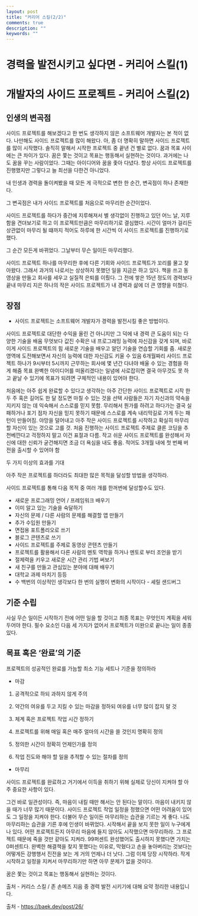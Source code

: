 ```yaml
---
layout: post
title: "커리어 스킬(2/2)"
comments: true
description: ""
keywords: ""
---
```


# 경력을 발전시키고 싶다면 - 커리어 스킬(1)
# 개발자의 사이드 프로젝트 - 커리어 스킬(2)

## 인생의 변곡점
사이드 프로젝트를 해보겠다고 한 번도 생각하지 않은 소프트웨어 개발자는 본 적이 없다. 나만해도 사이드 프로젝트를 많이 해왔다. 아, 좀 더 명확히 말하면 사이드 프로젝트를 많이 시작했다. 솔직히 말해서 시작한 프로젝트 중 끝낸 건 별로 없다.
꿈과 목표 사이에는 큰 차이가 있다. 꿈은 쫓는 것이고 목표는 행동해서 실현하는 것이다. 과거에는 나도 꿈을 꾸는 사람이었다. 그때는 아이디어와 꿈을 좇아 다녔다. 항상 사이드 프로젝트를 진행했지만 그렇다고 늘 최선을 다한건 아니었다.

내 인생과 경력을 돌이켜봤을 때 모든 게 극적으로 변한 한 순간, 변곡점이 하나 존재한다.

그 변곡점은 내가 사이드 프로젝트를 처음으로 마무리한 순간이었다.

사이드 프로젝트를 하다가 중간에 지루해져서 별 생각없이 진행하고 있던 어느 날, 지루함을 견뎌보기로 하고 이 프로젝트만큼은 마무리하기로 결심했다. 시간이 얼마가 걸리든 상관없이 마무리 될 떄까지 적어도 하루에 한 시간씩 이 사이드 프로젝트를 진행하기로 했다.

그 순간 모든게 바뀌었다. 그날부터 무슨 일이든 마무리했다.

사이드 프로젝트 하나를 마무리한 후에 다른 기회와 사이드 프로젝트가 꼬리를 물고 찾아왔다. 그래서 과거의 나로서는 상상하지 못했던 일을 지금은 하고 있다. 책을 쓰고 동영상을 만들고 회사를 세우고 실질적 은퇴를 이뤘다. 그 전에 쌓은 15년 정도의 경력보다 끝내 마무리 지은 하나의 작은 사이드 프로젝트가 내 경력과 삶에 더 큰 영향을 미쳤다.

## 장점
- 사이드 프로젝트는 소프트웨어 개발자가 경력을 발전시킬 좋은 방법이다.

사이드 프로젝트로 대단한 수익을 올린 건 아니지만 그 덕에 내 경력 큰 도움이 되는 다양한 기술을 배움
무엇보다 값진 수확은 내 프로그래밍 능력에 자신감을 갖게 되며, 바로 이게 사이드 프로젝트의 힘
새로운 기술을 배우고 알던 기술을 연습할 기회를 줌. 새로운 영역에 도전해보면서 자신의 능력에 대한 자신감도 키울 수 있음
6개월짜리 사이드 프로젝트 하나가 9시부터 5시까지 근무하는 회사에 몇 년간 다녀야 배울 수 있는 경험을 하게 해줌
목표 완벽한 아이디어를 떠올리겠다는 일념에 사로잡히면 결국 아무것도 못 하고 끝날 수 있기에 목표가 되려면 구체적인 내용이 있어야 한다.

처음에는 아주 쉽게 완료할 수 있다고 생각하는 아주 간단한 사이드 프로젝트로 시작 한두 주 혹은 길어도 한 달 정도면 마칠 수 있는 것을 선택 사람들은 자기 자신과의 약속을 지키지 않는 데 익숙해서 스스로를 믿지 못함. 무리해서 뭔가를 하려고 하다가는 결국 실패하거나 포기 점차 자신을 믿지 못하기 때문에 스스로를 계속 내리막길로 가게 두는 패턴이 만들어짐. 야망을 덜어내고 아주 작은 사이드 프로젝트를 시작하고 확실히 마무리할 자신이 있는 것으로 고를 것. 처음 진행하는 사이드 프로젝트 주제로 클론 코딩을 추천베낀다고 걱정하지 말고 이건 표절과 다름. 작고 쉬운 사이드 프로젝트를 완성해서 자신에 대한 신뢰가 굳건해지면 조금 더 욕심을 내도 좋음. 적어도 3개월 내에 첫 번째 버전을 출시할 수 있어야 함

두 가지 이상의 효과를 기대

아주 작은 프로젝트를 하더라도 최대한 많은 목적을 달성할 방법을 생각하라.

사이드 프로젝트를 통해 다음 목적 중 여러 개를 한꺼번에 달성할수도 있다.

- 새로운 프로그래밍 언어 / 프레임워크 배우기
- 이미 알고 있는 기술을 숙달하기
- 자신의 문제 / 다른 사람의 문제를 해결할 앱 만들기
- 추가 수입원 만들기
- 면접용 포트폴리오로 쓰기
- 블로그 콘텐츠로 쓰기
- 사이드 프로젝트를 주제로 동영상 콘텐츠 만들기
- 프로젝트를 활용해서 다른 사람의 멘토 역학을 하거나 멘토로 부터 조언을 받기
- 절제력을 키우고 새로운 시간 관리 기법 써보기
- 새 친구를 만들고 관심있는 분야에 대해 배우기
- 대학교 과제 마치기 등등
- 수 백번의 이상적인 생각보다 한 번의 실행이 변화의 시작이다 - 셰릴 샌드버그

## 기준 수립
사실 무슨 일이든 시작하기 전에 어떤 일을 할 것이고 최종 목표는 무엇인지 계획을 세워두어야 한다. 필수 요소인 다음 세 가지가 없어서 프로젝트가 미완으로 끝나는 일이 종종 있다.

## 목표 혹은 ‘완료’의 기준

프로젝트의 성공적인 완료를 가늠할 최소 기능 세트나 기준을 정의하라

- 마감

1) 공격적으로 하되 과하지 않게 주의

2) 약간의 여유를 두고 지킬 수 있는 마감을 정하되 여유를 너무 많이 잡지 말 것

3) 체계 혹은 프로젝트 작업 시간 정하기

4) 프로젝트를 위해 매일 혹은 매주 얼마의 시간을 쓸 것인지 명확히 정의

5) 정의한 시간이 정확히 언제인가를 정의

6) 작업 진도와 해야 할 일을 추적할 수 있는 절차를 정의

- 마무리

사이드 프로젝트를 완료하고 거기에서 이득을 취하기 위해 실제로 당신이 지켜야 할 아주 중요한 사항이 있다. 

그건 바로 일관성이다. 즉, 마음이 내킬 때만 해서는 안 된다는 말이다. 마음이 내키지 않을 때가 너무 많기 때문이다. 사이드 프로젝트 작업 일정을 정했으면 어떤 어려움이 있어도 그 일정을 지켜야 한다. 더불어 무슨 일이든 마무리하는 습관을 기르는 게 좋다. 나도 마무리하는 습관을 기른 후에 인생이 바뀌었다. 시작해서 끝을 보지 못한 일이 누구에게나 있다. 어떤 프로젝트든지 아무리 마음에 들지 않아도 시작했으면 마무리하라. 그 프로젝트 때문에 죽을 것만 같아도 지켜라. 99퍼센트 완성했어도 출시하지 못했다면 가치는 0퍼센트다. 완벽한 해결책을 찾지 못했다는 이유로, 막혔다고 손을 놓아버리는 것보다는 어떻게든 강행행서 진전을 보는 게 거의 언제나 더 낫다. 그럼 이제 당장 시작하라. 작게 시작하고 일정을 지켜서 마무리하기만 하면 아무 문제가 없을 것이다.

꿈은 쫓는 것이고 목표는 행동해서 실현하는 것이다.


출처 - 커리스 스킬 / 존 손메즈 지음 중 경력 발전 시키기에 대해 요약 정리한 내용입니다.

출처 - https://baek.dev/post/26/